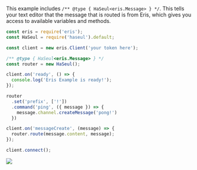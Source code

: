 This example includes `/** @type { HaSeul<eris.Message> } */`.
This tells your text editor that the message that is routed is from Eris, which gives you access to available variables and methods.

```javascript
const eris = require('eris');
const HaSeul = require('haseul').default;

const client = new eris.Client('your token here');

/** @type { HaSeul<eris.Message> } */
const router = new HaSeul();

client.on('ready', () => {
  console.log('Eris Example is ready!');
});

router
  .set('prefix', ['!'])
  .command('ping', ({ message }) => {
    message.channel.createMessage('pong!')
  })

client.on('messageCreate', (message) => {
  router.route(message.content, message);
});

client.connect();
```

![](media://eris-intellisense.png)
